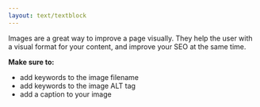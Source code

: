 ```yaml
---
layout: text/textblock
---
```

Images are a great way to improve a page visually. They help the user with a visual format for your content, and improve your SEO at the same time.

**Make sure to:**
- add keywords to the image filename
- add keywords to the image ALT tag
- add a caption to your image

